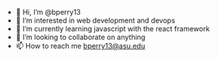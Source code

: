 - 👋 Hi, I’m @bperry13
- 👀 I’m interested in web development and devops
- 🌱 I’m currently learning javascript with the react framework
- 💞️ I’m looking to collaborate on anything
- 📫 How to reach me bperry13@asu.edu

<!---
bperry13/bperry13 is a ✨ special ✨ repository because its `README.md` (this file) appears on your GitHub profile.
You can click the Preview link to take a look at your changes.
--->

